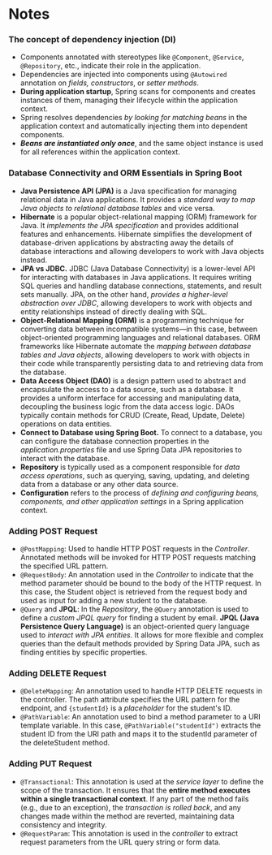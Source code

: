 # Notes

### The concept of **dependency injection (DI)**
- Components annotated with stereotypes like <code>@Component</code>, <code>@Service</code>, <code>@Repository</code>, etc., indicate their role in the application.
- Dependencies are injected into components using <code>@Autowired</code> annotation on *fields, constructors*, or *setter methods*.
- **During application startup**, Spring scans for components and creates instances of them, managing their lifecycle within the application context.
- Spring resolves dependencies *by looking for matching beans* in the application context and automatically injecting them into dependent components.
- ***Beans are instantiated only once***, and the same object instance is used for all references within the application context.

### Database Connectivity and ORM Essentials in Spring Boot 
- **Java Persistence API (JPA)** is a Java specification for managing relational data in Java applications. It provides a *standard way to map Java objects to relational database tables* and vice versa.
- **Hibernate** is a popular object-relational mapping (ORM) framework for Java. It *implements the JPA specification* and provides additional features and enhancements. Hibernate simplifies the development of database-driven applications by abstracting away the details of database interactions and allowing developers to work with Java objects instead.
- **JPA vs JDBC.** JDBC (Java Database Connectivity) is a lower-level API for interacting with databases in Java applications. It requires writing SQL queries and handling database connections, statements, and result sets manually. JPA, on the other hand, *provides a higher-level abstraction over JDBC*, allowing developers to work with objects and entity relationships instead of directly dealing with SQL.
- **Object-Relational Mapping (ORM)**  is a programming technique for converting data between incompatible systems—in this case, between object-oriented programming languages and relational databases. ORM frameworks like Hibernate automate the *mapping between database tables and Java objects*, allowing developers to work with objects in their code while transparently persisting data to and retrieving data from the database.
- **Data Access Object (DAO)**  is a design pattern used to abstract and encapsulate the access to a data source, such as a database. It provides a uniform interface for accessing and manipulating data, decoupling the business logic from the data access logic. DAOs typically contain methods for CRUD (Create, Read, Update, Delete) operations on data entities.
- **Connect to Database using Spring Boot.** To connect to a database, you can configure the database connection properties in the *application.properties* file and use Spring Data JPA repositories to interact with the database.
- **Repository** is typically used as a component responsible for *data access operations*, such as querying, saving, updating, and deleting data from a database or any other data source.
- **Configuration**  refers to the process of *defining and configuring beans, components, and other application settings* in a Spring application context.

### Adding POST Request
- <code>@PostMapping</code>: Used to handle HTTP POST requests in the *Controller*. Annotated methods will be invoked for HTTP POST requests matching the specified URL pattern.
- <code>@RequestBody</code>: An annotation used in the *Controller* to indicate that the method parameter should be bound to the body of the HTTP request. In this case, the Student object is retrieved from the request body and used as input for adding a new student to the database.
- <code>@Query</code> and **JPQL**: In the *Repository*, the <code>@Query</code> annotation is used to define a *custom JPQL query* for finding a student by email. **JPQL (Java Persistence Query Language)** is an object-oriented query language used to *interact with JPA entities*. It allows for more flexible and complex queries than the default methods provided by Spring Data JPA, such as finding entities by specific properties.

### Adding DELETE Request
- <code>@DeleteMapping</code>: An annotation used to handle HTTP DELETE requests in the controller. The path attribute specifies the URL pattern for the endpoint, and <code>{studentId}</code> is a *placeholder* for the student's ID.
- <code>@PathVariable</code>: An annotation used to bind a method parameter to a URI template variable. In this case, <code>@PathVariable("studentId")</code> extracts the student ID from the URI path and maps it to the studentId parameter of the deleteStudent method.

### Adding PUT Request
- <code>@Transactional</code>: This annotation is used at the *service layer* to define the scope of the transaction. It ensures that the **entire method executes within a single transactional context**. If any part of the method fails (e.g., due to an exception), the *transaction is rolled back*, and any changes made within the method are reverted, maintaining data consistency and integrity.
- <code>@RequestParam</code>: This annotation is used in the *controller* to extract request parameters from the URL query string or form data.